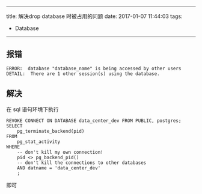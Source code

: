 ----
title: 解决drop database 时被占用的问题
date: 2017-01-07 11:44:03
tags:
- Database
----
## 报错
```
ERROR:  database "database_name" is being accessed by other users
DETAIL:  There are 1 other session(s) using the database.
```

## 解决
在 sql 语句环境下执行
```
REVOKE CONNECT ON DATABASE data_center_dev FROM PUBLIC, postgres;
SELECT 
    pg_terminate_backend(pid) 
FROM 
    pg_stat_activity 
WHERE 
    -- don't kill my own connection!
    pid <> pg_backend_pid()
    -- don't kill the connections to other databases
    AND datname = 'data_center_dev'
    ;
```
即可
